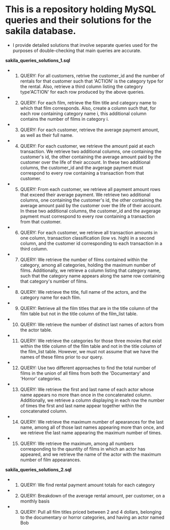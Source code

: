 # This is a repository holding MySQL queries and their solutions for the sakila database. 

 - I provide detailed solutions that involve separate queries used for the purposes of double-checking that main queries are accurate. 

<b>sakila_queries_solutions_1.sql</b>
 - 1. QUERY: For all customers, retrive the customer_id and the number of rentals for that customer such that 'ACTION' is the category type for the rental. Also, retrieve a third column listing the category type'ACTION' for each row produced by the above queries.
 - 2. QUERY: For each film, retrieve the film title and category name to which that film corresponds. Also, create a column such that, for each row containing category name i, this additional column contains the number of films in category i.
 - 3. QUERY: For each customer, retrieve the average payment amount, as well as their full name.
 - 4. QUERY: For each customer, we retrieve the amount paid at each transaction. We retrieve two additional columns, one containing the customer's id, the other containing the average amount paid by the customer over the life of their account. In these two additional columns, the customer_id and the avgerage payment must correspond to every row containing a transaction from that customer.
 - 5. QUERY: From each customer, we retrieve all payment amount rows that exceed their average payment. We retrieve two additional columns, one containing the customer's id, the other containing the average amount paid by the customer over the life of their account. In these two additional columns, the customer_id and the avgerage payment must correspond to every row containing a transaction from that customer.
 - 6. QUERY: For each customer, we retrieve all transaction amounts in one column, transaction classification (low vs. high) in a second column, and the customer id corresponding to each transaction in a third column. 
 - 7. QUERY: We retrieve the number of films contained within the category, among all categories, holding the maximum number of films. Additionally, we retrieve a column listing that category name, such that the category name appears along the same row containing that category's number of films.
 - 8. QUERY: We retrieve the title, full name of the actors, and the category name for each film.
 - 9. QUERY: Retrieve all the film titles that are in the title column of the film table but not in the title column of the film_list table.
 - 10. QUERY: We retrieve the number of distinct last names of actors from the actor table.
 - 11. QUERY: We retrieve the categories for those three movies that exist within the title column of the film table and not in the title column of the film_list table. However, we must not assume that we have the names of these films prior to our query.
 - 12. QUERY: Use two different approaches to find the total number of films in the union of all films from both the 'Documentary' and 'Horror' categories.
 - 13. QUERY: We retrieve the first and last name of each actor whose name appears no more than once in the concatenated column. Additionally, we retrieve a column displaying in each row the number of times the first and last name appear together within the concatenated column. 
 - 14. QUERY: We retrieve the maximum number of apearances for the last name, among all of those last names appearing more than once, and we retrieve the last name appearing the maximum number of times.
 - 15. QUERY: We retrieve the maximum, among all numbers corresponding to the qauntity of films in which an actor has appeared, and we retrieve the name of the actor with the maximum number of film appearances. 

<b>sakila_queries_solutions_2.sql</b>
 - 1. QUERY: We find rental payment amount totals for each category
 - 2. QUERY: Breakdown of the average rental amount, per customer, on a monthly basis
 - 3. QUERY: Pull all film titles priced between 2 and 4 dollars, belonging to the documentary or horror categories, and having an actor named Bob
